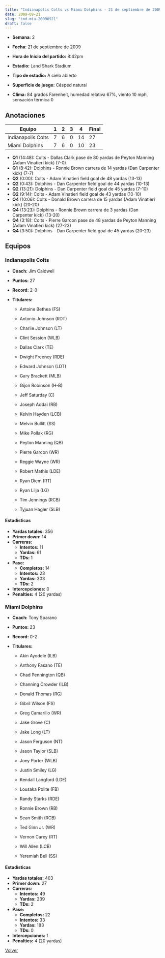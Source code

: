 ```yaml
---
title: "Indianapolis Colts vs Miami Dolphins - 21 de septiembre de 2009"
date: 2009-09-21
slug: "ind-mia-20090921"
draft: false
---
```


* **Semana:** 2
* **Fecha:** 21 de septiembre de 2009

* **Hora de Inicio del partido:** 8:42pm
* **Estadio:** Land Shark Stadium
* **Tipo de estadio:** A cielo abierto
* **Superficie de juego:** Césped natural
* **Clima:** 84 grados Farenheit, humedad relativa 67%, viento 10 mph, sensación térmica 0





## Anotaciones
| Equipo | 1 | 2 | 3 | 4 | Final |
|--------|---|---|---|---|-------|
| Indianapolis Colts  | 7 | 6 | 0 | 14  | 27 |
| Miami Dolphins  | 7 | 6 | 0 | 10  | 23 |
* **Q1** (14:48): Colts - Dallas Clark pase de 80 yardas de Peyton Manning (Adam Vinatieri kick) (7-0)
* **Q1** (8:42): Dolphins - Ronnie Brown carrera de 14 yardas (Dan Carpenter kick) (7-7)
* **Q2** (0:00): Colts - Adam Vinatieri field goal de 48 yardas (13-13)
* **Q2** (0:43): Dolphins - Dan Carpenter field goal de 44 yardas (10-13)
* **Q2** (13:21): Dolphins - Dan Carpenter field goal de 45 yardas (7-10)
* **Q2** (9:14): Colts - Adam Vinatieri field goal de 43 yardas (10-10)
* **Q4** (10:06): Colts - Donald Brown carrera de 15 yardas (Adam Vinatieri kick) (20-20)
* **Q4** (13:23): Dolphins - Ronnie Brown carrera de 3 yardas (Dan Carpenter kick) (13-20)
* **Q4** (3:18): Colts - Pierre Garcon pase de 48 yardas de Peyton Manning (Adam Vinatieri kick) (27-23)
* **Q4** (3:50): Dolphins - Dan Carpenter field goal de 45 yardas (20-23)


## Equipos


### Indianapolis Colts
* **Coach:** Jim Caldwell
* **Puntos:** 27
* **Record:** 2-0
* **Titulares:** 

  * Antoine Bethea (FS) 

  * Antonio Johnson (RDT) 

  * Charlie Johnson (LT) 

  * Clint Session (WLB) 

  * Dallas Clark (TE) 

  * Dwight Freeney (RDE) 

  * Edward Johnson (LDT) 

  * Gary Brackett (MLB) 

  * Gijon Robinson (H-B) 

  * Jeff Saturday (C) 

  * Joseph Addai (RB) 

  * Kelvin Hayden (LCB) 

  * Melvin Bullitt (SS) 

  * Mike Pollak (RG) 

  * Peyton Manning (QB) 

  * Pierre Garcon (WR) 

  * Reggie Wayne (WR) 

  * Robert Mathis (LDE) 

  * Ryan Diem (RT) 

  * Ryan Lilja (LG) 

  * Tim Jennings (RCB) 

  * Tyjuan Hagler (SLB) 

#### Estadísticas
* **Yardas totales:** 356
* **Primer down:** 14
* **Carreras:**
  * **Intentos:** 11
  * **Yardas:** 61
  * **TDs:** 1
* **Pase:**
  * **Completos:** 14
  * **Intentos:** 23
  * **Yardas:** 303
  * **TDs:** 2
* **Intercepciones:** 0
* **Penalties:** 4 (20 yardas)

### Miami Dolphins
* **Coach:** Tony Sparano
* **Puntos:** 23
* **Record:** 0-2
* **Titulares:** 

  * Akin Ayodele (ILB) 

  * Anthony Fasano (TE) 

  * Chad Pennington (QB) 

  * Channing Crowder (ILB) 

  * Donald Thomas (RG) 

  * Gibril Wilson (FS) 

  * Greg Camarillo (WR) 

  * Jake Grove (C) 

  * Jake Long (LT) 

  * Jason Ferguson (NT) 

  * Jason Taylor (SLB) 

  * Joey Porter (WLB) 

  * Justin Smiley (LG) 

  * Kendall Langford (LDE) 

  * Lousaka Polite (FB) 

  * Randy Starks (RDE) 

  * Ronnie Brown (RB) 

  * Sean Smith (RCB) 

  * Ted Ginn Jr. (WR) 

  * Vernon Carey (RT) 

  * Will Allen (LCB) 

  * Yeremiah Bell (SS) 

#### Estadísticas
* **Yardas totales:** 403
* **Primer down:** 27
* **Carreras:**
  * **Intentos:** 49
  * **Yardas:** 239
  * **TDs:** 2
* **Pase:**
  * **Completos:** 22
  * **Intentos:** 33
  * **Yardas:** 183
  * **TDs:** 0
* **Intercepciones:** 1
* **Penalties:** 4 (20 yardas)


[Volver](/historia/2009)

